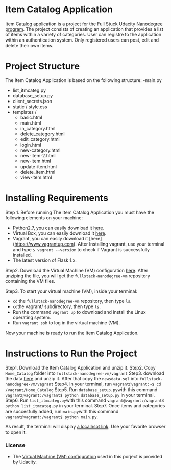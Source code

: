 # Item Catalog Application
Item Catalog application is a project for the Full Stuck Udacity [Nanodegree program](https://www.udacity.com/nanodegree).
The project consists of creating an application that provides a list of items within a variety of categories. User can registre to the application within an  authentication system. Only registered users can post, edit and delete their own items. 
# Project Structure
The Item Catalog Application is based on the following structure: 
-main.py
- list_itmcateg.py
- database_setup.py
- client_secrets.json
- static / style.css
- templates /
   - basic.html
   - main.html
   - in_category.html
   - delete_category.html
   - edit_category.html
   - login.html
   - new-category.html
   - new-item-2.html
   - new-item.html
   - update-item.html
   - delete_item.html
   - view-item.html

# Installing Requirements
Step 1. Before running The Item Catalog Application you must have the following elements on your machine:
* Python2.7, you can easily download it [here](https://www.python.org/downloads/).
* Virtual Box,  you can easily download it [here](https://www.virtualbox.org).
* Vagrant, you can easily download it [here] (https://www.vagrantup.com). After Installing vagrant, use your terminal and type `$ vagrant --version` to check if Vagrant is successfully installed.
* The latest version of Flask 1.x.

Step2. Download the Virtual Machine (VM) configuration [here](https://s3.amazonaws.com/video.udacity-data.com/topher/2018/April/5acfbfa3_fsnd-virtual-machine/fsnd-virtual-machine.zip). After unziping the file, you will get the `fullstack-nanodegree-vm` repository containing the VM files.

Step3. To start your virtual machine (VM), inside your terminal:
* `cd` the `fullstack-nanodegree-vm` repository, then type `ls`.
* `cd`the vagrant/ subdirectory, then type `ls`.
* Run the command `vagrant up` to download and install the Linux operating system.
* Run `vagrant ssh` to log in the virtual machine (VM).

Now your machine is ready to run the Item Catalog Application.

# Instructions to Run the Project
Step1. Download the Item Catalog Application and unzip it.
Step2. Copy `Home_Catalog` folder into `fullstack-nanodegree-vm/vagrant`
Step3. download the data [here](https://d17h27t6h515a5.cloudfront.net/topher/2016/August/57b5f748_newsdata/newsdata.zip) and unzip it. After that copy the `newsdata.sql` into `fullstack-nanodegree-vm/vagrant`
Step4. In your terminal, run `vagrant@vagrant:~$ cd /vagrant/Home_Catalog`
Step5. Run `database_setup.py`with this command 
`vagrant@vagrant:/vagrant$ python database_setup.py` in your terminal.
Step6. Run `list_itmcateg.py`with this command 
`vagrant@vagrant:/vagrant$ python list_itmcateg.py` in your terminal.
Step7. Once items and categories are succesfully added, run `main.py`with this command `vagrant@vagrant:/vagrant$ python main.py`.

As result, the terminal will display [a localhsot link](http://localhost:8000/). Use your favorite browser to open it.

### License
* The [Virtual Machine (VM) configuration](https://s3.amazonaws.com/video.udacity-data.com/topher/2018/April/5acfbfa3_fsnd-virtual-machine/fsnd-virtual-machine.zip) used in this porject is provided by [Udacity](https://www.udacity.com).
